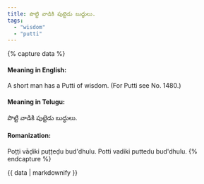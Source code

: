 ```yaml
---
title: పొట్టి వాడికి పుట్టెడు బుద్ధులు.
tags:
  - "wisdom"
  - "putti"
---
```


{% capture data %}
#### Meaning in English:
A short man has a Putti of wisdom.
(For Putti see No. 1480.)

#### Meaning in Telugu:
పొట్టి వాడికి పుట్టెడు బుద్ధులు.

#### Romanization:
Poṭṭi vāḍiki puṭṭeḍu bud'dhulu.
Potti vadiki puttedu bud'dhulu.
{% endcapture %}

{{ data | markdownify }}

